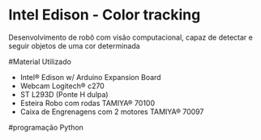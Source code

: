 # Intel Edison - Color tracking
Desenvolvimento de robô com visão computacional, capaz de detectar e seguir objetos de uma cor determinada

#Material Utilizado

- Intel&#174; Edison w/ Arduino Expansion Board
- Webcam Logitech&#174; c270
- ST L293D (Ponte H dulpa)
- Esteira Robo com rodas TAMIYA&#174; 70100
- Caixa de Engrenagens com 2 motores TAMIYA&#174; 70097



#programação
Python
